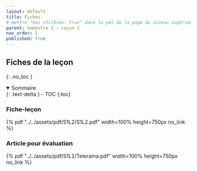 ```yaml
---
layout: default
title: Fiches
# mettre "has_children: true" dans le yml de la page du niveau supérieur
parent: Semestre 1 – Leçon 2
nav_order: 1
published: true
---
```

## Fiches de la leçon
{: .no_toc }

<details open markdown="block">
  <summary>
    Sommaire
  </summary>
  {: .text-delta }
- TOC
{:toc}
</details>

### Fiche-leçon

{% pdf "../../assets/pdf/S1L2/S1L2.pdf" width=100% height=750px no_link %}

### Article pour évaluation

{% pdf "../../assets/pdf/S1L2/Telerama.pdf" width=100% height=750px no_link %}